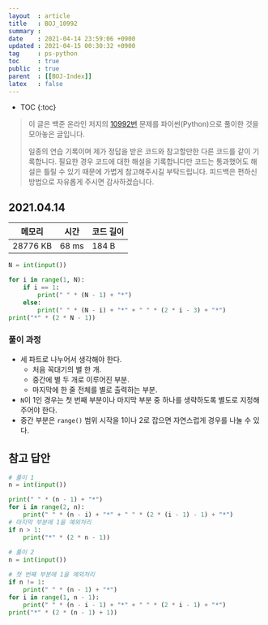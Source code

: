 ```yaml
---
layout  : article
title   : BOJ_10992
summary : 
date    : 2021-04-14 23:59:06 +0900
updated : 2021-04-15 00:30:32 +0900
tag     : ps-python
toc     : true
public  : true
parent  : [[BOJ-Index]]
latex   : false
---
```

* TOC
{:toc}

>이 글은 백준 온라인 저지의 [10992번](https://www.acmicpc.net/problem/10992) 문제를 파이썬(Python)으로 풀이한 것을 모아놓은 글입니다.
>
> 일종의 연습 기록이며 제가 정답을 받은 코드와 참고할만한 다른 코드를 같이 기록합니다. 필요한 경우 코드에 대한 해설을 기록합니다만 코드는 통과했어도 해설은 틀릴 수 있기 때문에 가볍게 참고해주시길 부탁드립니다. 피드백은 편하신 방법으로 자유롭게 주시면 감사하겠습니다.

## 2021.04.14

| 메모리    | 시간  | 코드 길이 |
| --------- | ----- | --------- |
| 28776 KB  | 68 ms | 184 B     |

```python
N = int(input())

for i in range(1, N):
    if i == 1:
        print(" " * (N - 1) + "*")
    else:
        print(" " * (N - i) + "*" + " " * (2 * i - 3) + "*")
print("*" * (2 * N - 1))
```

### 풀이 과정

* 세 파트로 나누어서 생각해야 한다.
    * 처음 꼭대기의 별 한 개.
    * 중간에 별 두 개로 이루어진 부분.
    * 마지막에 한 줄 전체를 별로 출력하는 부분.
* `N`이 1인 경우는 첫 번째 부분이나 마지막 부분 중 하나를 생략하도록 별도로 지정해주어야 한다.
* 중간 부분은 `range()` 범위 시작을 1이나 2로 잡으면 자연스럽게 경우를 나눌 수 있다.

## 참고 답안

```python
# 풀이 1
n = int(input())

print(" " * (n - 1) + "*")
for i in range(2, n):
    print(" " * (n - i) + "*" + " " * (2 * (i - 1) - 1) + "*")
# 마지막 부분에 1을 예외처리
if n > 1:
    print("*" * (2 * n - 1))
    
# 풀이 2
n = int(input())

# 첫 번째 부분에 1을 예외처리
if n != 1:
    print(" " * (n - 1) + "*")
for i in range(1, n - 1):
    print(" " * (n - i - 1) + "*" + " " * (2 * i - 1) + "*")
print("*" * (2 * (n - 1) + 1))
```
